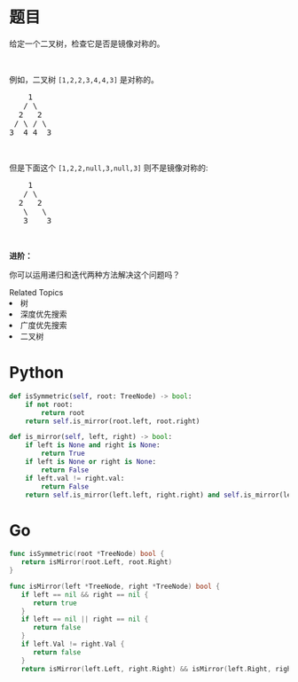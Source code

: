 # 题目
<p>给定一个二叉树，检查它是否是镜像对称的。</p>

<p>&nbsp;</p>

<p>例如，二叉树&nbsp;<code>[1,2,2,3,4,4,3]</code> 是对称的。</p>

<pre>    1
   / \
  2   2
 / \ / \
3  4 4  3
</pre>

<p>&nbsp;</p>

<p>但是下面这个&nbsp;<code>[1,2,2,null,3,null,3]</code> 则不是镜像对称的:</p>

<pre>    1
   / \
  2   2
   \   \
   3    3
</pre>

<p>&nbsp;</p>

<p><strong>进阶：</strong></p>

<p>你可以运用递归和迭代两种方法解决这个问题吗？</p>
<div><div>Related Topics</div><div><li>树</li><li>深度优先搜索</li><li>广度优先搜索</li><li>二叉树</li></div></div>

# Python

```python
def isSymmetric(self, root: TreeNode) -> bool:
    if not root:
        return root
    return self.is_mirror(root.left, root.right)

def is_mirror(self, left, right) -> bool:
    if left is None and right is None:
        return True
    if left is None or right is None:
        return False
    if left.val != right.val:
        return False
    return self.is_mirror(left.left, right.right) and self.is_mirror(left.right, right.left)
```

# Go

```go
func isSymmetric(root *TreeNode) bool {
   return isMirror(root.Left, root.Right)
}

func isMirror(left *TreeNode, right *TreeNode) bool {
   if left == nil && right == nil {
      return true
   }
   if left == nil || right == nil {
      return false
   }
   if left.Val != right.Val {
      return false
   }
   return isMirror(left.Left, right.Right) && isMirror(left.Right, right.Left)
```